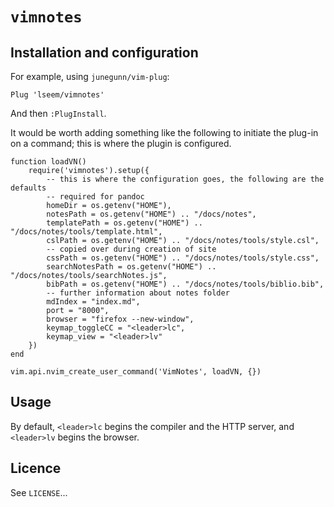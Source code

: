 # `vimnotes`

## Installation and configuration

For example, using `junegunn/vim-plug`:

    Plug 'lseem/vimnotes'

And then `:PlugInstall`.

It would be worth adding something like the following to initiate the plug-in on a command; this is where the plugin is configured.

    function loadVN()
        require('vimnotes').setup({
            -- this is where the configuration goes, the following are the defaults
            -- required for pandoc
            homeDir = os.getenv("HOME"),
            notesPath = os.getenv("HOME") .. "/docs/notes",
            templatePath = os.getenv("HOME") .. "/docs/notes/tools/template.html",
            cslPath = os.getenv("HOME") .. "/docs/notes/tools/style.csl",
            -- copied over during creation of site
            cssPath = os.getenv("HOME") .. "/docs/notes/tools/style.css",
            searchNotesPath = os.getenv("HOME") .. "/docs/notes/tools/searchNotes.js",
            bibPath = os.getenv("HOME") .. "/docs/notes/tools/biblio.bib",
            -- further information about notes folder
            mdIndex = "index.md",
            port = "8000",
            browser = "firefox --new-window",
	        keymap_toggleCC = "<leader>lc",
            keymap_view = "<leader>lv"
        })
    end

    vim.api.nvim_create_user_command('VimNotes', loadVN, {})

## Usage

By default, `<leader>lc` begins the compiler and the HTTP server, and `<leader>lv` begins the browser.

## Licence

See `LICENSE`...
